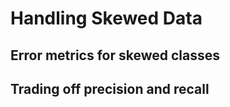 # Handling Skewed Data

## Error metrics for skewed classes    

## Trading off precision and recall    
